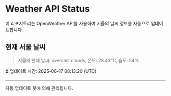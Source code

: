 
# Weather API Status

이 리포지토리는 OpenWeather API를 사용하여 서울의 날씨 정보를 자동으로 업데이트합니다.

## 현재 서울 날씨
> 서울의 현재 날씨: overcast clouds, 온도: 28.43°C, 습도: 54%

⏳ 업데이트 시간: 2025-06-17 08:13:20 (UTC)

---
자동 업데이트 봇에 의해 관리됩니다.
